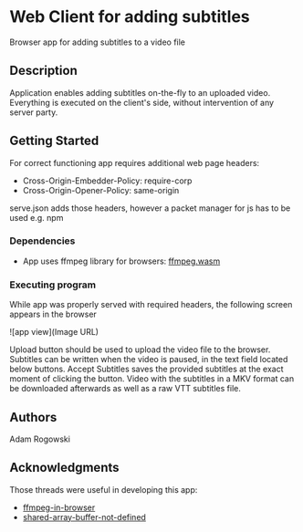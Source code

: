 # Web Client for adding subtitles

Browser app for adding subtitles to a video file

## Description

Application enables adding subtitles on-the-fly to an uploaded video. Everything is executed on the client's side, without intervention of any server party.

## Getting Started

For correct functioning app requires additional web page headers:

- Cross-Origin-Embedder-Policy: require-corp
- Cross-Origin-Opener-Policy: same-origin

serve.json adds those headers, however a packet manager for js has to be used e.g. npm

### Dependencies

- App uses ffmpeg library for browsers:
  [ffmpeg.wasm](sample-app-view.jpg)

### Executing program

While app was properly served with required headers, the following screen appears in the browser

![app view](Image URL)

Upload button should be used to upload the video file to the browser. Subtitles can be written when the video is paused, in the text field located below buttons.
Accept Subtitles saves the provided subtitles at the exact moment of clicking the button.
Video with the subtitles in a MKV format can be downloaded afterwards as well as a raw VTT subtitles file.

## Authors

Adam Rogowski

## Acknowledgments

Those threads were useful in developing this app:

- [ffmpeg-in-browser](https://stackoverflow.com/questions/28099493/running-ffmpeg-in-browser-options)
- [shared-array-buffer-not-defined](https://github.com/ffmpegwasm/ffmpeg.wasm/issues/263)

